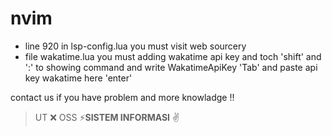 # nvim


- line 920 in lsp-config.lua you must visit web sourcery 
- file wakatime.lua you must adding wakatime api key and toch 'shift' and ':' to showing command and write WakatimeApiKey 'Tab' and paste api key wakatime here 'enter'

contact us if you have problem and more knowladge !! 

> UT ❌ OSS ⚡**SISTEM INFORMASI** ✌️
